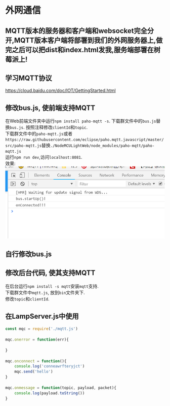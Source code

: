 # 外网通信

## MQTT版本的服务器和客户端和websocket完全分开,MQTT版本客户端将部署到我们的外网服务器上,做完之后可以把dist和index.html发我,服务端部署在树莓派上!

## 学习MQTT协议

https://cloud.baidu.com/doc/IOT/GettingStarted.html

## 修改bus.js, 使前端支持MQTT
在Web前端文件夹中运行`npm install paho-mqtt -s`. 
下载群文件中的`bus.js`替换`bus.js`. 
按照注释修改`clientId`和`topic`.   
下载群文件中的`paho-mqtt.js`或者`https://raw.githubusercontent.com/eclipse/paho.mqtt.javascript/master/src/paho-mqtt.js`替换`./NodeMCULightWeb/node_modules/paho-mqtt/paho-mqtt.js`  
运行`npm run dev`,访问`localhost:8081`.  
效果:
![ok](./ok.png)

## 自行修改bus.js

## 修改后台代码, 使其支持MQTT
在后台运行`npm install -s mqtt`安装`mqtt`支持.  
下载群文件中`mqtt.js`, 放到`bin`文件夹下.  
修改`topic`和`clientId`.

## 在LampServer.js中使用
```JavaScript
const mqc = require('./mqtt.js')

mqc.onerror = function(err){

}

mqc.onconnect = function(){
    console.log('conneawrfteryjct')
    mqc.send('hello')
}

mqc.onmessage = function(topic, payload, packet){
    console.log(payload.toString())
}

```

